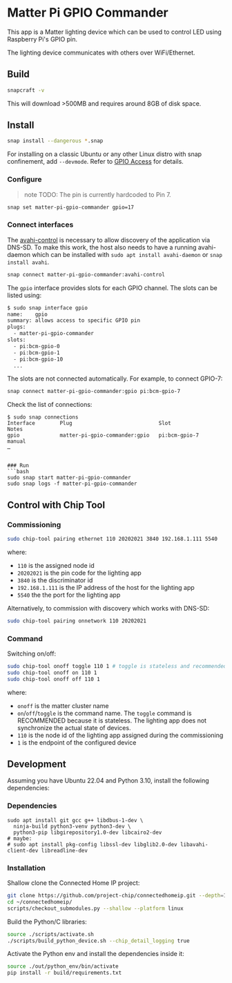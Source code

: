 # Matter Pi GPIO Commander
This app is a Matter lighting device which can be used to control LED using Raspberry Pi's GPIO pin.

The lighting device communicates with others over WiFi/Ethernet.

## Build
```bash
snapcraft -v
```
This will download >500MB and requires around 8GB of disk space. 

## Install
```bash
snap install --dangerous *.snap
```
For installing on a classic Ubuntu or any other Linux distro with snap confinement, add `--devmode`. Refer to [GPIO Access](GPIO.md) for details.

### Configure
> note
> TODO: The pin is currently hardcoded to Pin 7.

```bash
snap set matter-pi-gpio-commander gpio=17
```

### Connect interfaces
The [avahi-control](https://snapcraft.io/docs/avahi-control-interface) is necessary to allow discovery of the application via DNS-SD.
To make this work, the host also needs to have a running avahi-daemon which can be installed with `sudo apt install avahi-daemon` or `snap install avahi`.

```bash
snap connect matter-pi-gpio-commander:avahi-control
```

The `gpio` interface provides slots for each GPIO channel. The slots can be listed using:
```bash
$ sudo snap interface gpio
name:    gpio
summary: allows access to specific GPIO pin
plugs:
  - matter-pi-gpio-commander
slots:
  - pi:bcm-gpio-0
  - pi:bcm-gpio-1
  - pi:bcm-gpio-10
  ...
```

The slots are not connected automatically. For example, to connect GPIO-7:
```bash
snap connect matter-pi-gpio-commander:gpio pi:bcm-gpio-7
```

Check the list of connections:
```
$ sudo snap connections
Interface        Plug                            Slot              Notes
gpio             matter-pi-gpio-commander:gpio   pi:bcm-gpio-7     manual
…


### Run
```bash
sudo snap start matter-pi-gpio-commander
sudo snap logs -f matter-pi-gpio-commander
```

## Control with Chip Tool

### Commissioning

```bash
sudo chip-tool pairing ethernet 110 20202021 3840 192.168.1.111 5540
```

where:

-   `110` is the assigned node id
-   `20202021` is the pin code for the lighting app
-   `3840` is the discriminator id
-   `192.168.1.111` is the IP address of the host for the lighting app
-   `5540` the the port for the lighting app

Alternatively, to commission with discovery which works with DNS-SD:

```bash
sudo chip-tool pairing onnetwork 110 20202021
```

### Command

Switching on/off:

```bash
sudo chip-tool onoff toggle 110 1 # toggle is stateless and recommended
sudo chip-tool onoff on 110 1
sudo chip-tool onoff off 110 1
```

where:

-   `onoff` is the matter cluster name
-   `on`/`off`/`toggle` is the command name. The `toggle` command is RECOMMENDED
    because it is stateless. The lighting app does not synchronize the actual state of
    devices.
-   `110` is the node id of the lighting app assigned during the commissioning
-   `1` is the endpoint of the configured device

## Development

Assuming you have Ubuntu 22.04 and Python 3.10, install the following
dependencies:

### Dependencies
```
sudo apt install git gcc g++ libdbus-1-dev \
  ninja-build python3-venv python3-dev \
  python3-pip libgirepository1.0-dev libcairo2-dev
# maybe:
# sudo apt install pkg-config libssl-dev libglib2.0-dev libavahi-client-dev libreadline-dev
```

### Installation

Shallow clone the Connected Home IP project:
```bash
git clone https://github.com/project-chip/connectedhomeip.git --depth=1
cd ~/connectedhomeip/
scripts/checkout_submodules.py --shallow --platform linux
```

Build the Python/C libraries:
```bash
source ./scripts/activate.sh
./scripts/build_python_device.sh --chip_detail_logging true
```

Activate the Python env and install the dependencies inside it:

```bash
source ./out/python_env/bin/activate
pip install -r build/requirements.txt
```
